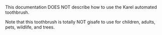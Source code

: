 This documentation DOES NOT describe how to use the Karel automated toothbrush.

Note that this toothbrush is totally NOT gisafe to use for children, adults, pets, wildlife, and trees.